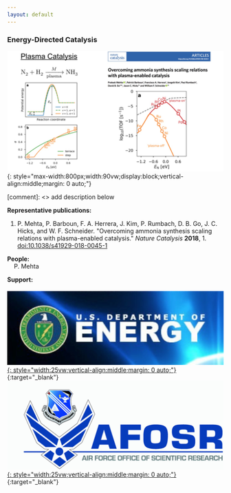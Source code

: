 ```yaml
---
layout: default
---
```


### Energy-Directed Catalysis  

![](/group_data/research_images/energy_directed_catalysis.jpg){: style="max-width:800px;width:90vw;display:block;vertical-align:middle;margin: 0 auto;"}

[comment]: <> add description below

**Representative publications:**

1. P. Mehta, P. Barboun, F. A. Herrera, J. Kim, P. Rumbach, D. B. Go, J. C. Hicks, and W. F. Schneider. "Overcoming ammonia synthesis scaling relations with plasma-enabled catalysis." *Nature Catalysis* **2018**, 1. [doi:10.1038/s41929-018-0045-1](https://www.nature.com/articles/s41929-018-0045-1)


**People:**  
&nbsp;&nbsp;&nbsp;&nbsp;P. Mehta

**Support:**  
&nbsp;&nbsp;&nbsp;&nbsp;[![](/group_data/research_images/DOE_logo.png){: style="width:25vw;vertical-align:middle;margin: 0 auto;"}](https://www.energy.gov/){:target="_blank"}
&nbsp;&nbsp;&nbsp;&nbsp;[![](/group_data/research_images/AFOSR_logo.gif){: style="width:25vw;vertical-align:middle;margin: 0 auto;"}](http://www.wpafb.af.mil/afrl/afosr/){:target="_blank"}
